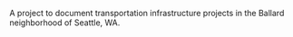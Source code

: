 A project to document transportation infrastructure projects in the Ballard neighborhood of Seattle, WA.
